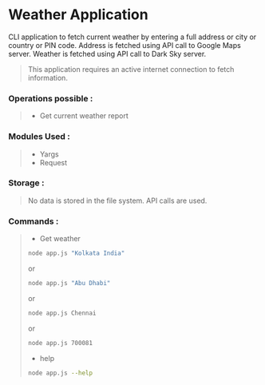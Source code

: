 # Weather Application
CLI application to fetch current weather by entering a full address or city or country or PIN code.
Address is fetched using API call to Google Maps server.
Weather is fetched using API call to Dark Sky server.

>This application requires an active internet connection to fetch information. 

### Operations possible :
> - Get current weather report

### Modules Used :
> - Yargs
> - Request

### Storage :
> No data is stored in the file system. API calls are used.

### Commands :
> - Get weather
>```sh
> node app.js "Kolkata India"
>```
> or
>```sh
> node app.js "Abu Dhabi"
>```
> or
>```sh
> node app.js Chennai
>```
> or
>```sh
> node app.js 700081
>```
> - help
> ```sh
> node app.js --help
>```
